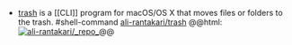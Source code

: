 - [trash](https://hasseg.org/trash/) is a [[CLI]] program for macOS/OS X that moves files or folders to the trash. #shell-command
  [ali-rantakari/trash](https://github.com/ali-rantakari/trash)
  @@html: <a href="https://github.com/ali-rantakari/trash/"><img src="https://github-readme-stats-astronomer.vercel.app/api/pin/?username=ali-rantakari&repo=trash&theme=tokyonight" alt="ali-rantakari/_repo_"/></a>@@